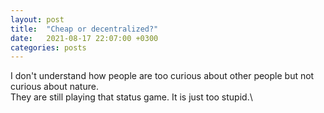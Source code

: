 ```yaml
---
layout: post
title:  "Cheap or decentralized?"
date:   2021-08-17 22:07:00 +0300
categories: posts
---
```


I don't understand how people are too curious about other people but not curious about nature.\
They are still playing that status game. It is just too stupid.\

